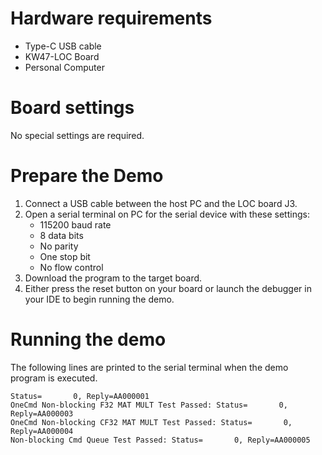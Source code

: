 Hardware requirements
=====================
- Type-C USB cable
- KW47-LOC Board
- Personal Computer

Board settings
==============
No special settings are required.

Prepare the Demo
================
1. Connect a USB cable between the host PC and the LOC board J3.
2. Open a serial terminal on PC for the serial device with these settings:
    - 115200 baud rate
    - 8 data bits
    - No parity
    - One stop bit
    - No flow control
3. Download the program to the target board.
4. Either press the reset button on your board or launch the debugger in your IDE to begin running
   the demo.

Running the demo
================
The following lines are printed to the serial terminal when the demo program is executed.
~~~~~~~~~~~~~~~~~~~~~~~~~~~~~~~~~~~~~~~~
Status=       0, Reply=AA000001
OneCmd Non-blocking F32 MAT MULT Test Passed: Status=       0, Reply=AA000003
OneCmd Non-blocking CF32 MAT MULT Test Passed: Status=       0, Reply=AA000004
Non-blocking Cmd Queue Test Passed: Status=       0, Reply=AA000005
~~~~~~~~~~~~~~~~~~~~~~~~~~~~~~~~~~~~~~~~

